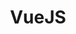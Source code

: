 ---
layout: list
title: VueJS
slug: vue
menu: true
submenu: false
order: 8
description: >
  about VueJS
---